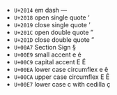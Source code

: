   - `U+2014` em dash —
  - `U+2018` open single quote ‘
  - `U+2019` close single quote ’
  - `U+201C` open double quote ”
  - `U+201D` close double quote ”
  - `U+00A7` Section Sign §
  - `U+00E9` small accent e é
  - `U+00C9` capital accent E É
  - `U+00EA` lower case circumflex e ê
  - `U+00CA` upper case circumflex E Ê
  - `U+00E7` lower case c with cedilla ç
